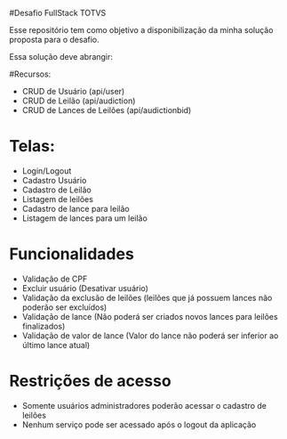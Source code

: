 #Desafio FullStack TOTVS

Esse repositório tem como objetivo a disponibilização da minha solução proposta para o desafio.

Essa solução deve abrangir:

#Recursos:
- CRUD de Usuário (api/user)
- CRUD de Leilão (api/audiction)
- CRUD de Lances de Leilões (api/audictionbid)

# Telas:
- Login/Logout
- Cadastro Usuário
- Cadastro de Leilão
- Listagem de leilões
- Cadastro de lance para leilão
- Listagem de lances para um leilão

# Funcionalidades
- Validação de CPF 
- Excluir usuário (Desativar usuário)
- Validação da exclusão de leilões (leilões que já possuem lances não poderão ser excluídos)
- Validação de lance (Não poderá ser criados novos lances para leilões finalizados)
- Validação de valor de lance (Valor do lance não poderá ser inferior ao último lance atual)

# Restrições de acesso
- Somente usuários administradores poderão acessar o cadastro de leilões
- Nenhum serviço pode ser acessado após o logout da aplicação